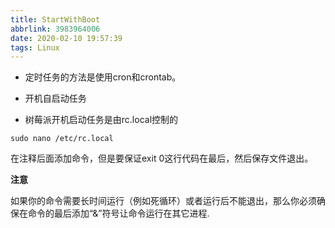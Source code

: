 ```yaml
---
title: StartWithBoot
abbrlink: 3983964006
date: 2020-02-10 19:57:39
tags: Linux
---
```


- 定时任务的方法是使用cron和crontab。

- 开机自启动任务
- 树莓派开机启动任务是由rc.local控制的
```
sudo nano /etc/rc.local
```
在注释后面添加命令，但是要保证exit 0这行代码在最后，然后保存文件退出。

**注意**

如果你的命令需要长时间运行（例如死循环）或者运行后不能退出，那么你必须确保在命令的最后添加“&”符号让命令运行在其它进程.